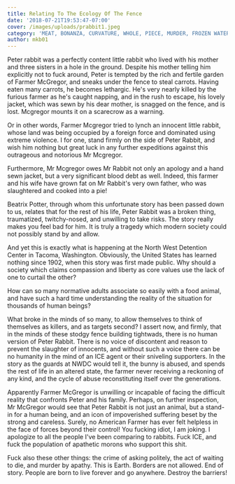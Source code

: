 ```yaml
---
title: Relating To The Ecology Of The Fence
date: '2018-07-21T19:53:47-07:00'
cover: /images/uploads/prabbit1.jpeg
category: 'MEAT, BONANZA, CURVATURE, WHOLE, PIECE, MURDER, FROZEN WATER'
author: mkb01
---
```

Peter rabbit was a perfectly content little rabbit who lived with his mother and three sisters in a hole in the ground. Despite his mother telling him explicitly not to fuck around, Peter is tempted by the rich and fertile garden of Farmer McGregor, and sneaks under the fence to steal carrots. Having eaten many carrots, he becomes lethargic. He's very nearly killed by the furious farmer as he's caught napping, and in the rush to escape, his lovely jacket, which was sewn by his dear mother, is snagged on the fence, and is lost. Mcgregor mounts it on a scarecrow as a warning.



Or in other words, Farmer Mcgregor tried to lynch an innocent little rabbit, whose land was being occupied by a foreign force and dominated using extreme violence. I for one, stand firmly on the side of Peter Rabbit, and wish him nothing but great luck in any further expeditions against this outrageous and notorious Mr Mcgregor. 



Furthermore, Mr Mcgregor owes Mr Rabbit not only an apology and a hand sewn jacket, but a very significant blood debt as well. Indeed, this farmer and his wife have grown fat on Mr Rabbit's very own father, who was slaughtered and cooked into a pie!



Beatrix Potter, through whom this unfortunate story has been passed down to us, relates that for the rest of his life, Peter Rabbit was a broken thing, traumatized, twitchy-nosed, and unwilling to take risks. The story really makes you feel bad for him. It is truly a tragedy which modern society could not possibly stand by and allow.



And yet this is exactly what is happening at the North West Detention Center in Tacoma, Washington. Obviously, the United States has learned nothing since 1902, when this story was first made public. Why should a society which claims compassion and liberty as core values use the lack of one to curtail the other? 



How can so many normative adults associate so easily with a food animal, and have such a hard time understanding the reality of the situation for thousands of human beings?



What broke in the minds of so many, to allow themselves to think of themselves as killers, and as targets second? I assert now, and firmly, that in the minds of these stodgy fence building tightwads, there is no human version of Peter Rabbit. There is no voice of discontent and reason to prevent the slaughter of innocents, and without such a voice there can be no humanity in the mind of an ICE agent or their sniveling supporters. In the story as the guards at NWDC would tell it, the bunny is abused, and spends the rest of life in an altered state, the farmer never receiving a reckoning of any kind, and the cycle of abuse reconstituting itself over the generations.



Apparently Farmer McGregor is unwilling or incapable of facing the difficult reality that confronts Peter and his family. Perhaps, on further inspection, Mr McGregor would see that Peter Rabbit is not just an animal, but a stand-in for a human being, and an icon of impoverished suffering beset by the strong and careless. Surely, no American Farmer has ever felt helpless in the face of forces beyond their control! You fucking idiot, I am joking. I apologize to all the people I've been comparing to rabbits. Fuck ICE, and fuck the population of apathetic morons who support this shit.



Fuck also these other things: the crime of asking politely, the act of waiting to die, and murder by apathy. This is Earth. Borders are not allowed. End of story. People are born to live forever and go anywhere. Destroy the barriers!

